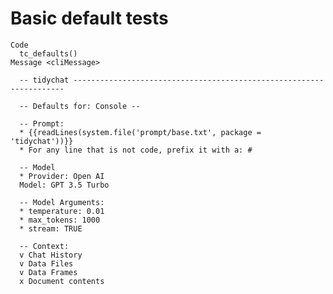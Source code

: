 # Basic default tests

    Code
      tc_defaults()
    Message <cliMessage>
      
      -- tidychat --------------------------------------------------------------------
      
      -- Defaults for: Console --
      
      -- Prompt: 
      * {{readLines(system.file('prompt/base.txt', package = 'tidychat'))}}
      * For any line that is not code, prefix it with a: #
      
      -- Model 
      * Provider: Open AI
      Model: GPT 3.5 Turbo
      
      -- Model Arguments: 
      * temperature: 0.01
      * max_tokens: 1000
      * stream: TRUE
      
      -- Context: 
      v Chat History
      v Data Files
      v Data Frames
      x Document contents

